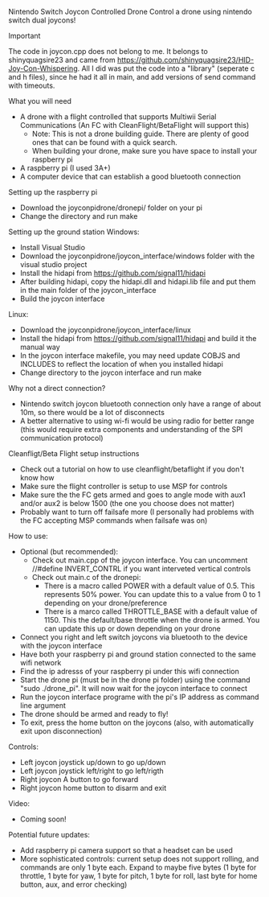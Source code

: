 Nintendo Switch Joycon Controlled Drone
Control a drone using nintendo switch dual joycons!

Important

The code in joycon.cpp does not belong to me. It belongs to shinyquagsire23 and came from https://github.com/shinyquagsire23/HID-Joy-Con-Whispering. All I did was put the code into a "library" (seperate c and h files), since he had it all in main, and add versions of send command with timeouts.

What you will need
- A drone with a flight controlled that supports Multiwii Serial Communications (An FC with CleanFlight/BetaFlight will support this)
	- Note: This is not a drone building guide. There are plenty of good ones that can be found with a quick search.
	- When building your drone, make sure you have space to install your raspberry pi
- A raspberry pi (I used 3A+)
- A computer device that can establish a good bluetooth connection

Setting up the raspberry pi
- Download the joyconpidrone/dronepi/ folder on your pi
- Change the directory and run make

Setting up the ground station
Windows:
- Install Visual Studio
- Download the joyconpidrone/joycon_interface/windows folder with the visual studio project
- Install the hidapi from https://github.com/signal11/hidapi
- After building hidapi, copy the hidapi.dll and hidapi.lib file and put them in the main folder of the joycon_interface
- Build the joycon interface

Linux:
- Download the joyconpidrone/joycon_interface/linux
- Install the hidapi from https://github.com/signal11/hidapi and build it the manual way
- In the joycon interface makefile, you may need update COBJS and INCLUDES to reflect the location of when you installed hidapi
- Change directory to the joycon interface and run make

Why not a direct connection?
- Nintendo switch joycon bluetooth connection only have a range of about 10m, so there would be a lot of disconnects
- A better alternative to using wi-fi would be using radio for better range (this would require extra components and understanding of the SPI communication protocol)

Cleanfligt/Beta Flight setup instructions
- Check out a tutorial on how to use cleanflight/betaflight if you don't know how
- Make sure the flight controller is setup to use MSP for controls
- Make sure the the FC gets armed and goes to angle mode with aux1 and/or aux2 is below 1500 (the one you choose does not matter)
- Probably want to turn off failsafe more (I personally had problems with the FC accepting MSP commands when failsafe was on)


How to use:
- Optional (but recommended):
	- Check out main.cpp of the joycon interface. You can uncomment //#define INVERT_CONTRL if you want interveted vertical controls
	- Check out main.c of the dronepi:
		- There is a macro called POWER with a default value of 0.5. This represents 50% power. You can update this to a value from 0 to 1 depending on your drone/preference
		- There is a marco called THROTTLE_BASE with a default value of 1150. This the default/base throttle when the drone is armed. You can update this up or down depending on your drone
- Connect you right and left switch joycons via bluetooth to the device with the joycon interface
- Have both your raspberry pi and ground station connected to the same wifi network
- Find the ip adresss of your raspberry pi under this wifi connection
- Start the drone pi (must be in the drone pi folder) using the command "sudo ./drone_pi". It will now wait for the joycon interface to connect
- Run the joycon interface programe with the pi's IP address as command line argument
- The drone should be armed and ready to fly!
- To exit, press the home button on the joycons (also, with automatically exit upon disconnection)

Controls:
- Left joycon joystick up/down to go up/down
- Left joycon joystick left/right to go left/rigth
- Right joycon A button to go forward
- Right joycon home button to disarm and exit

Video:
- Coming soon!

Potential future updates:
- Add raspberry pi camera support so that a headset can be used
- More sophisticated controls: current setup does not support rolling, and commands are only 1 byte each. Expand to maybe five bytes (1 byte for throttle, 1 byte for yaw, 1 byte for pitch, 1 byte for roll, last byte for home button, aux, and error checking)
